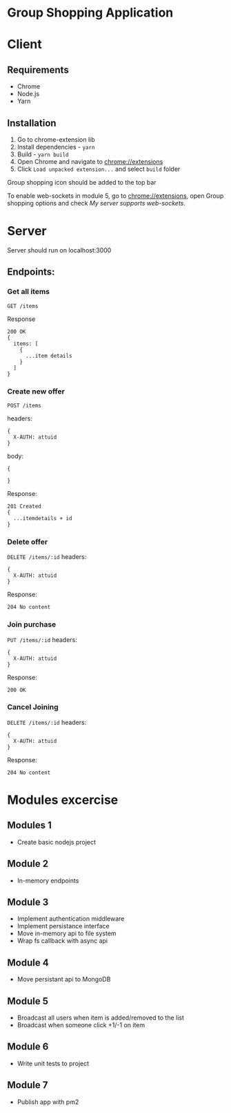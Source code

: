 # Group Shopping Application
# Client
## Requirements 
- Chrome
- Node.js
- Yarn

## Installation
1. Go to chrome-extension lib
2. Install dependencies - `yarn`
3. Build - `yarn build`
4. Open Chrome and navigate to [chrome://extensions](chrome://extensions)
5. Click `Load unpacked extension...` and select `build` folder

Group shopping icon should be added to the top bar

To enable web-sockets in module 5, go to [chrome://extensions](chrome://extensions), open Group shopping options and check *My server supports web-sockets*.


# Server
Server should run on localhost:3000
## Endpoints:
### Get all items 
`GET /items`

Response
```
200 OK
{
  items: [
    {
      ...item details
    }
  ]
}
```

### Create new offer
`POST /items`

headers:
```
{
  X-AUTH: attuid
}
```

body:
```
{

}
```

Response:
```
201 Created
{
  ...itemdetails + id
}
```

### Delete offer
`DELETE /items/:id`
headers:
```
{
  X-AUTH: attuid
}
```

Response:
```
204 No content
```

### Join purchase 
`PUT /items/:id`
headers:
```
{
  X-AUTH: attuid
}
```
Response:
```
200 OK
```

### Cancel Joining
`DELETE /items/:id`
headers:
```
{
  X-AUTH: attuid
}
```

Response:
```
204 No content
```

# Modules excercise

## Modules 1
- Create basic nodejs project

## Module 2
- In-memory endpoints

## Module 3 
- Implement authentication middleware
- Implement persistance interface
- Move in-memory api to file system
- Wrap fs callback with async api

## Module 4 
- Move persistant api to MongoDB

## Module 5 
- Broadcast all users when item is added/removed to the list
- Broadcast when someone click +1/-1 on item

## Module 6 
- Write unit tests to project

## Module 7
- Publish app with pm2